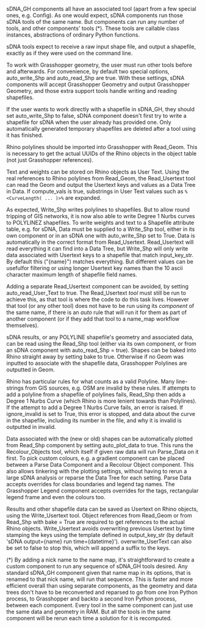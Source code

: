 sDNA_GH components all have an associated tool (apart from a few special ones, e.g. Config).  As one would expect, sDNA components run those sDNA tools of the same name.  But components can run any number of tools, and other components' tools (*).  These tools are callable class instances, abstractions of ordinary Python functions.

sDNA tools expect to receive a raw input shape file, and output a shapefile, exactly as if they were used on the command line.

To work with Grasshopper geometry, the user must run other tools before and afterwards.  For convenience, by default two special options, auto_write_Shp and auto_read_Shp are true.  With these settings, sDNA components will accept Grasshopper Geometry and output Grasshopper Geometry, and those extra support tools handle writing and reading shapefiles.

If the user wants to work directly with a shapefile in sDNA_GH, they should set auto_write_Shp to false, sDNA component doesn't first try to write a shapefile for sDNA when the user already has provided one.  Only automatically generated temporary shapefiles are deleted after a tool using it has finished.

Rhino polylines should be imported into Grasshopper with Read_Geom.  This is necessary to get the actual UUIDs of the Rhino objects in the object table (not just Grasshopper references). 

Text and weights can be stored on Rhino objects as User Text.  Using the real references to Rhino polylines from Read_Geom, the Read_Usertext tool can read the Geom and output the Usertext keys and values as a Data Tree in Data.  If compute_vals is true, substrings in User Text values such as `%<CurveLength( ... )>%` are expanded.

As expected, Write_Shp writes polylines to shapefiles.  But to allow round tripping of GIS networks, it is now also able to write Degree 1 Nurbs curves to POLYLINEZ shapefiles.  To write weights and text to a Shapefile attribute table, e.g. for sDNA, Data must be supplied to a Write_Shp tool, either in its own component or in an sDNA one with auto_write_Shp set to True.  Data is automatically in the correct format from Read_Usertext.  Read_Usertext will read everything it can find into a Data Tree, but Write_Shp will only write data associated with Usertext keys to a shapefile that match input_key_str.  By default this ("{name}") matches everything.  But different values can be usefulfor filtering or using longer Usertext key names than the 10 ascii character maximum length of shapefile field names.

Adding a separate Read_Usertext component can be avoided, by setting auto_read_User_Text to true.  The Read_Usertext *tool* must still be run to achieve this, as that tool is where the code to do this task lives.  However that tool (or any other tool) does not have to be run using its *component* of the same name, if there is an *auto* rule that will run it for them as part of another component (or if they add that tool to a name_map workflow themselves).

sDNA results, or any POLYLINE shapefile's geometry and associated data, can be read using the Read_Shp tool (either via its own component, or from an sDNA component with auto_read_Shp = true).  Shapes can be baked into Rhino straight away by setting bake to true.  Otherwise if no Geom was inputted to associate with the shapefile data, Grasshopper Polylines are outputted in Geom.  

Rhino has particular rules for what counts as a valid Polyline.  Many line-strings from GIS sources, e.g. OSM are invalid by these rules.  If attempts to add a polyline from a shapefile of polylines fails, Read_Shp then adds a Degree 1 Nurbs Curve (which Rhino is more lenient towards than Polylines).  If the attempt to add a Degree 1 Nurbs Curve fails, an error is raised.  If ignore_invalid is set to True, this error is stopped, and data about the curve in the shapefile, including its number in the file, and why it is invalid is outputted in invalid. 

Data associated with the (new or old) shapes can be automatically plotted from Read_Shp component by setting auto_plot_data to true.  This runs the Recolour_Objects tool, which itself if given raw data will run Parse_Data on it first.  To pick custom colours, e.g. a gradient component can be placed between a Parse Data Component and a Recolour Object component.  This also allows tinkering with the plotting settings, without having to rerun a large sDNA analysis or reparse the Data Tree for each setting.  Parse Data accepts overrides for class boundaries and legend tag names.  The Grasshopper Legend component accepts overrides for the tags, rectangular legend frame and even the colours too.  

Results and other shapefile data can be saved as Usertext on Rhino objects, using the Write_Usertext tool.  Object references from Read_Geom or from Read_Shp with bake = True are required to get references to the actual Rhino objects.  Write_Usertext avoids overwriting previous Usertext by time stamping the keys using the template defined in output_key_str (by default 'sDNA output={name} run time={datetime}').  overwrite_UserText can also be set to false to stop this, which will append a suffix to the keys. 

 

(*) By adding a nick name to the name map, it's straightforward to create a custom component to run any sequence of sDNA_GH tools desired.  Any standard sDNA_GH component given that name map in its options, that is renamed to that nick name, will run that sequence.  This is faster and more efficient overall than using separate components, as the geometry and data trees don't have to be reconverted and reparsed to go from one Iron Python process, to Grasshopper and backto a second Iron Python process, between each component.  Every tool in the same component can just use the same data and geometry in RAM.  But all the tools in the same component will be rerun each time a solution for it is recomputed.